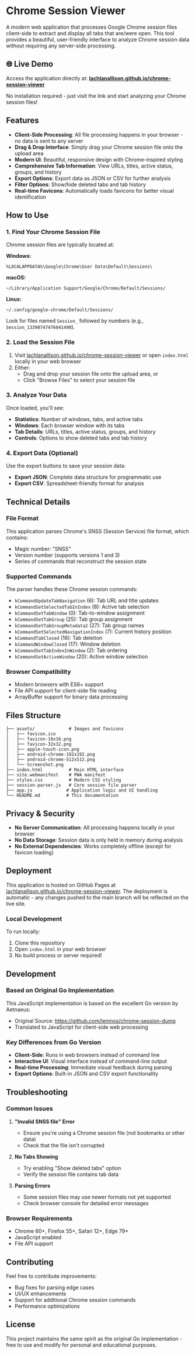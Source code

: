 # Chrome Session Viewer

A modern web application that processes Google Chrome session files client-side to extract and display all tabs that are/were open. This tool provides a beautiful, user-friendly interface to analyze Chrome session data without requiring any server-side processing.

## 🌐 Live Demo

Access the application directly at: **[lachlanallison.github.io/chrome-session-viewer](https://lachlanallison.github.io/chrome-session-viewer)**

No installation required - just visit the link and start analyzing your Chrome session files!

## Features

- **Client-Side Processing**: All file processing happens in your browser - no data is sent to any server
- **Drag & Drop Interface**: Simply drag your Chrome session file onto the upload area
- **Modern UI**: Beautiful, responsive design with Chrome-inspired styling
- **Comprehensive Tab Information**: View URLs, titles, active status, groups, and history
- **Export Options**: Export data as JSON or CSV for further analysis
- **Filter Options**: Show/hide deleted tabs and tab history
- **Real-time Favicons**: Automatically loads favicons for better visual identification

## How to Use

### 1. Find Your Chrome Session File

Chrome session files are typically located at:

**Windows:**
```
%LOCALAPPDATA%\Google\Chrome\User Data\Default\Sessions\
```

**macOS:**
```
~/Library/Application Support/Google/Chrome/Default/Sessions/
```

**Linux:**
```
~/.config/google-chrome/Default/Sessions/
```

Look for files named `Session_` followed by numbers (e.g., `Session_13390747476041490`).

### 2. Load the Session File

1. Visit [lachlanallison.github.io/chrome-session-viewer](https://lachlanallison.github.io/chrome-session-viewer) or open `index.html` locally in your web browser
2. Either:
   - Drag and drop your session file onto the upload area, or
   - Click "Browse Files" to select your session file

### 3. Analyze Your Data

Once loaded, you'll see:
- **Statistics**: Number of windows, tabs, and active tabs
- **Windows**: Each browser window with its tabs
- **Tab Details**: URLs, titles, active status, groups, and history
- **Controls**: Options to show deleted tabs and tab history

### 4. Export Data (Optional)

Use the export buttons to save your session data:
- **Export JSON**: Complete data structure for programmatic use
- **Export CSV**: Spreadsheet-friendly format for analysis

## Technical Details

### File Format

This application parses Chrome's SNSS (Session Service) file format, which contains:
- Magic number: "SNSS"
- Version number (supports versions 1 and 3)
- Series of commands that reconstruct the session state

### Supported Commands

The parser handles these Chrome session commands:
- `kCommandUpdateTabNavigation` (6): Tab URL and title updates
- `kCommandSetSelectedTabInIndex` (8): Active tab selection
- `kCommandSetTabWindow` (0): Tab-to-window assignment
- `kCommandSetTabGroup` (25): Tab group assignment
- `kCommandSetTabGroupMetadata2` (27): Tab group names
- `kCommandSetSelectedNavigationIndex` (7): Current history position
- `kCommandTabClosed` (16): Tab deletion
- `kCommandWindowClosed` (17): Window deletion
- `kCommandSetTabIndexInWindow` (2): Tab ordering
- `kCommandSetActiveWindow` (20): Active window selection

### Browser Compatibility

- Modern browsers with ES6+ support
- File API support for client-side file reading
- ArrayBuffer support for binary data processing

## Files Structure

```
├── assets/             # Images and favicons
│   ├── favicon.ico
│   ├── favicon-16x16.png
│   ├── favicon-32x32.png
│   ├── apple-touch-icon.png
│   ├── android-chrome-192x192.png
│   ├── android-chrome-512x512.png
│   └── Screenshot.png
├── index.html          # Main HTML interface
├── site.webmanifest    # PWA manifest
├── styles.css          # Modern CSS styling
├── session-parser.js   # Core session file parser
├── app.js             # Application logic and UI handling
└── README.md          # This documentation
```

## Privacy & Security

- **No Server Communication**: All processing happens locally in your browser
- **No Data Storage**: Session data is only held in memory during analysis
- **No External Dependencies**: Works completely offline (except for favicon loading)

## Deployment

This application is hosted on GitHub Pages at [lachlanallison.github.io/chrome-session-viewer](https://lachlanallison.github.io/chrome-session-viewer). The deployment is automatic - any changes pushed to the main branch will be reflected on the live site.

### Local Development

To run locally:
1. Clone this repository
2. Open `index.html` in your web browser
3. No build process or server required!

## Development

### Based on Original Go Implementation

This JavaScript implementation is based on the excellent Go version by Aetnaeus:
- Original Source: https://github.com/lemnos/chrome-session-dump
- Translated to JavaScript for client-side web processing

### Key Differences from Go Version

- **Client-Side**: Runs in web browsers instead of command line
- **Interactive UI**: Visual interface instead of command-line output
- **Real-time Processing**: Immediate visual feedback during parsing
- **Export Options**: Built-in JSON and CSV export functionality

## Troubleshooting

### Common Issues

1. **"Invalid SNSS file" Error**
   - Ensure you're using a Chrome session file (not bookmarks or other data)
   - Check that the file isn't corrupted

2. **No Tabs Showing**
   - Try enabling "Show deleted tabs" option
   - Verify the session file contains tab data

3. **Parsing Errors**
   - Some session files may use newer formats not yet supported
   - Check browser console for detailed error messages

### Browser Requirements

- Chrome 60+, Firefox 55+, Safari 12+, Edge 79+
- JavaScript enabled
- File API support

## Contributing

Feel free to contribute improvements:
- Bug fixes for parsing edge cases
- UI/UX enhancements
- Support for additional Chrome session commands
- Performance optimizations

## License

This project maintains the same spirit as the original Go implementation - free to use and modify for personal and educational purposes. 